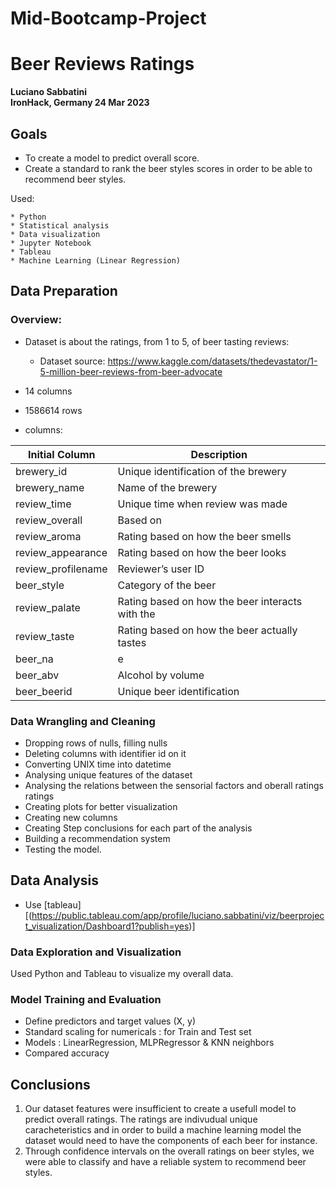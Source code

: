 # Mid-Bootcamp-Project


# Beer Reviews Ratings
**Luciano Sabbatini**  
**IronHack, Germany 24 Mar 2023**

## Goals

* To create a model to predict overall score. 
* Create a standard to rank the beer styles scores in order to be able to recommend beer styles.

Used:

	* Python
	* Statistical analysis
	* Data visualization
	* Jupyter Notebook
	* Tableau
	* Machine Learning (Linear Regression)
  
  ## Data Preparation

### Overview: 
* Dataset is about the ratings, from 1 to 5, of beer tasting reviews:
	* Dataset source: https://www.kaggle.com/datasets/thedevastator/1-5-million-beer-reviews-from-beer-advocate
  
* 14 columns 
* 1586614 rows 
* columns:
 
| Initial Column | Description | 
| --- | --- |
| brewery_id | Unique identification of the brewery | 
| brewery_name | Name of the brewery |
| review_time | Unique time when review was made |
| review_overall | Based on|all factors, the final score |
| review_aroma | Rating based on how the beer smells |
| review_appearance | Rating based on how the beer looks | 
| review_profilename | Reviewer’s user ID |
| beer_style | Category of the beer |
| review_palate | Rating based on how the beer interacts with the|  palate| || |
| review_taste | Rating based on how the beer actually tastes|  |
| beer_na|e | Name of the beer |
| beer_abv | Alcohol by volume |
| beer_beerid | Unique beer identification |

 
### Data Wrangling and Cleaning
  
- Dropping rows of nulls, filling nulls
- Deleting  columns with identifier id on it 
- Converting UNIX time into datetime
- Analysing unique features of the dataset 
- Analysing the relations between the sensorial factors and oberall ratings ratings
- Creating plots for better visualization
- Creating new columns
- Creating Step conclusions for each part of the analysis
- Building a recommendation system
- Testing the model.

## Data Analysis
* Use [tableau][(https://public.tableau.com/app/profile/luciano.sabbatini/viz/beerproject_visualization/Dashboard1?publish=yes)]


### Data Exploration and Visualization
Used Python and Tableau to visualize my overall data.

### Model Training and Evaluation
- Define predictors and target values (X, y)
- Standard scaling for numericals : for Train and Test set
- Models : LinearRegression, MLPRegressor & KNN neighbors
- Compared accuracy 

## Conclusions

1) Our dataset features were insufficient to create a usefull model to predict overall ratings. The ratings are indivudual unique caracheteristics and in order to build a machine learning model the dataset would need to have the components of each beer for instance.
2) Through confidence intervals on the overall ratings on beer styles, we were able to classify and have a reliable system to recommend beer styles.
